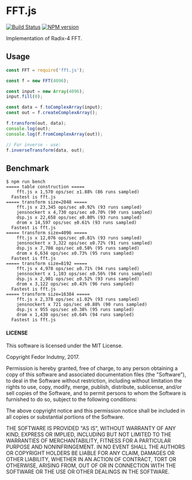 # FFT.js
[![Build Status](https://secure.travis-ci.org/indutny/fft.js.svg)](http://travis-ci.org/indutny/fft.js)
[![NPM version](https://badge.fury.io/js/fft.js.svg)](https://badge.fury.io/js/fft.js)

Implementation of Radix-4 FFT.

## Usage

```js
const FFT = require('fft.js');

const f = new FFT(4096);

const input = new Array(4096);
input.fill(0);

const data = f.toComplexArray(input);
const out = f.createComplexArray();

f.transform(out, data);
console.log(out);
console.log(f.fromComplexArray(out));

// For inverse - use:
f.inverseTransform(data, out);
```

## Benchmark

```
$ npm run bench
===== table construction =====
    fft.js x 1,570 ops/sec ±1.88% (86 runs sampled)
  Fastest is fft.js
===== transform size=2048 =====
    fft.js x 23,345 ops/sec ±0.92% (93 runs sampled)
    jensnockert x 4,730 ops/sec ±0.70% (90 runs sampled)
    dsp.js x 22,658 ops/sec ±0.80% (93 runs sampled)
    drom x 14,597 ops/sec ±0.61% (93 runs sampled)
  Fastest is fft.js
===== transform size=4096 =====
    fft.js x 12,076 ops/sec ±0.81% (93 runs sampled)
    jensnockert x 3,322 ops/sec ±0.72% (91 runs sampled)
    dsp.js x 7,708 ops/sec ±0.58% (95 runs sampled)
    drom x 6,634 ops/sec ±0.73% (95 runs sampled)
  Fastest is fft.js
===== transform size=8192 =====
    fft.js x 4,978 ops/sec ±0.71% (94 runs sampled)
    jensnockert x 1,103 ops/sec ±0.56% (94 runs sampled)
    dsp.js x 2,901 ops/sec ±0.52% (93 runs sampled)
    drom x 3,122 ops/sec ±0.43% (96 runs sampled)
  Fastest is fft.js
===== transform size=16384 =====
    fft.js x 2,378 ops/sec ±1.02% (93 runs sampled)
    jensnockert x 721 ops/sec ±0.88% (90 runs sampled)
    dsp.js x 955 ops/sec ±0.38% (95 runs sampled)
    drom x 1,430 ops/sec ±0.64% (94 runs sampled)
  Fastest is fft.js
```

#### LICENSE

This software is licensed under the MIT License.

Copyright Fedor Indutny, 2017.

Permission is hereby granted, free of charge, to any person obtaining a
copy of this software and associated documentation files (the
"Software"), to deal in the Software without restriction, including
without limitation the rights to use, copy, modify, merge, publish,
distribute, sublicense, and/or sell copies of the Software, and to permit
persons to whom the Software is furnished to do so, subject to the
following conditions:

The above copyright notice and this permission notice shall be included
in all copies or substantial portions of the Software.

THE SOFTWARE IS PROVIDED "AS IS", WITHOUT WARRANTY OF ANY KIND, EXPRESS
OR IMPLIED, INCLUDING BUT NOT LIMITED TO THE WARRANTIES OF
MERCHANTABILITY, FITNESS FOR A PARTICULAR PURPOSE AND NONINFRINGEMENT. IN
NO EVENT SHALL THE AUTHORS OR COPYRIGHT HOLDERS BE LIABLE FOR ANY CLAIM,
DAMAGES OR OTHER LIABILITY, WHETHER IN AN ACTION OF CONTRACT, TORT OR
OTHERWISE, ARISING FROM, OUT OF OR IN CONNECTION WITH THE SOFTWARE OR THE
USE OR OTHER DEALINGS IN THE SOFTWARE.
